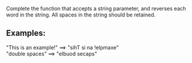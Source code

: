 Complete the function that accepts a string parameter, and reverses each word in the string. All spaces in the string should be retained.<br>
## Examples:

"This is an example!" ==> "sihT si na !elpmaxe"<br>
"double  spaces"      ==> "elbuod  secaps"<br>
